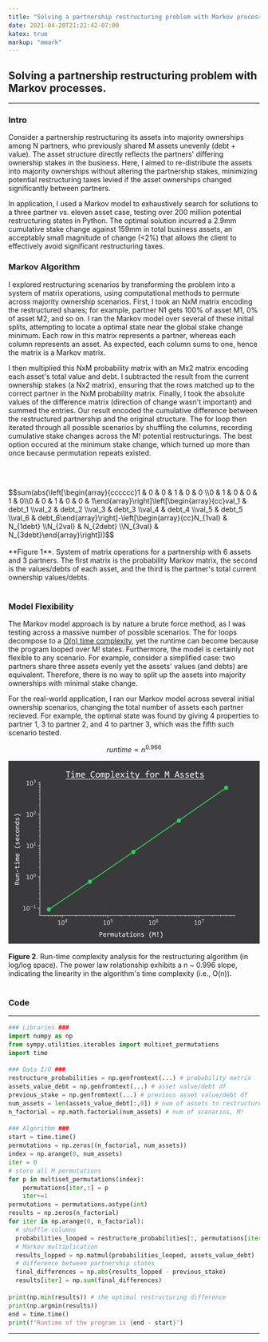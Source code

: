 ```yaml
---
title: "Solving a partnership restructuring problem with Markov processes."
date: 2021-04-20T21:22:42-07:00
katex: true
markup: "mmark"
---
```


## Solving a partnership restructuring problem with Markov processes.

---

### Intro

Consider a partnership restructuring its assets into majority ownerships among N partners, who previously shared M assets unevenly (debt + value). The asset structure directly reflects the partners' differing ownership stakes in the business. Here, I aimed to re-distribute the assets into majority ownerships without altering the partnership stakes, minimizing potential restructuring taxes levied if the asset ownerships changed significantly between partners.  

In application, I used a Markov model to exhaustively search for solutions to a three partner vs. eleven asset case, testing over 200 million potential restructuring states in Python. The optimal solution incurred a 2.9mm cumulative stake change against 159mm in total business assets, an acceptably small magnitude of change (<2%) that allows the client to effectively avoid significant restructuring taxes.

### Markov Algorithm

I explored restructuring scenarios by transforming the problem into a system of matrix operations, using computational methods to permute across majority ownership scenarios. First, I took an NxM matrix encoding the restructured shares; for example, partner N1 gets 100% of asset M1, 0% of asset M2, and so on. I ran the Markov model over several of these initial splits, attempting to locate a optimal state near the global stake change minimum. Each row in this matrix represents a partner, whereas each column represents an asset. As expected, each column sums to one, hence the matrix is a Markov matrix.

I then multiplied this NxM probability matrix with an Mx2 matrix encoding each asset's total value and debt. I subtracted the result from the current ownership stakes (a Nx2 matrix), ensuring that the rows matched up to the correct partner in the NxM probability matrix. Finally, I took the absolute values of the difference matrix (direction of change wasn't important) and summed the entries. Our result encoded the cumulative difference between the restructured partnership and the original structure. The for loop then iterated through all possible scenarios by shuffling the columns, recording cumulative stake changes across the M! potential restructurings. The best option occured at the minimum stake change, which turned up more than once because permutation repeats existed. 

<br><br>
<div>$$sum(abs(\left[\begin{array}{cccccc}1 & 0 & 0 & 1 & 0 & 0 \\0 & 1 & 0 & 0 & 1 & 0\\0 & 0 & 1 & 0 & 0 & 1\end{array}\right]\left[\begin{array}{cc}val_1 & debt_1 \\val_2 & debt_2 \\val_3 & debt_3 \\val_4 & debt_4 \\val_5 & debt_5 \\val_6 & debt_6\end{array}\right]-\left[\begin{array}{cc}N_{1val} & N_{1debt}  \\N_{2val} & N_{2debt} \\N_{3val} & N_{3debt}\end{array}\right]))$$</div>
<br>
**Figure 1**. System of matrix operations for a partnership with 6 assets and 3 partners. The first matrix is the probability Markov matrix, the second is the values/debts of each asset, and the third is the partner's total current ownership values/debts.   
<br><br>

### Model Flexibility

The Markov model approach is by nature a brute force method, as I was testing across a massive number of possible scenarios. The for loops decompose to a [O(n) time complexity](http://web.mit.edu/16.070/www/lecture/big_o.pdf), yet the runtime can become because the program looped over M! states. Furthermore, the model is certainly not flexible to any scenario. For example, consider a simplified case: two partners share three assets evenly yet the assets' values (and debts) are equivalent. Therefore, there is no way to split up the assets into majority ownerships with minimal stake change.

For the real-world application, I ran our Markov model across several initial ownership scenarios, changing the total number of assets each partner recieved. For example, the optimal state was found by giving 4 properties to partner 1, 3 to partner 2, and 4 to partner 3, which was the fifth such scenario tested.

$$runtime \propto n^{0.966}$$

<p align="center"> <img src="/posts/assets-runtime.png"/ width = "550" height = "366"> </p>

**Figure 2**. Run-time complexity analysis for the restructuring algorithm (in log/log space). The power law relationship exhibits a n ~ 0.996 slope, indicating the linearity in the algorithm's time complexity (i.e., O(n)).
<br><br>
### Code

---

```python
### Libraries ###
import numpy as np
from sympy.utilities.iterables import multiset_permutations
import time

### Data I/O ###
restructure_probabilities = np.genfromtext(...) # probability matrix
assets_value_debt = np.genfromtext(...) # asset value/debt df
previous_stake = np.genfromtext(...) # previous asset value/debt df
num_assets = len(assets_value_debt[:,0]) # num of assets to restructure, M
n_factorial = np.math.factorial(num_assets) # num of scenarios, M!

### Algorithm ###
start = time.time()
permutations = np.zeros((n_factorial, num_assets)) 
index = np.arange(0, num_assets) 
iter = 0
# store all M permutations
for p in multiset_permutations(index):
    permutations[iter,:] = p 
    iter+=1
permutations = permutations.astype(int)
results = np.zeros(n_factorial) 
for iter in np.arange(0, n_factorial):
  # shuffle columns
  probabilities_looped = restructure_probabilities[:, permutations[iter,:]]
  # Markov multiplication
  results_lopped = np.matmul(probabilities_looped, assets_value_debt)
  # difference between partnership states
  final_differences = np.abs(results_lopped - previous_stake)
  results[iter] = np.sum(final_differences)

print(np.min(results)) # the optimal restructuring difference
print(np.argmin(results))
end = time.time()
print(f"Runtime of the program is {end - start}")
```

---

